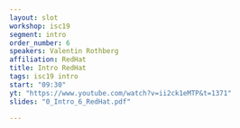 ```yaml
---
layout: slot
workshop: isc19
segment: intro
order_number: 6
speakers: Valentin Rothberg
affiliation: RedHat
title: Intro RedHat
tags: isc19 intro
start: "09:30"
yt: "https://www.youtube.com/watch?v=ii2ck1eMTP&t=1371"
slides: "0_Intro_6_RedHat.pdf"

---
```

